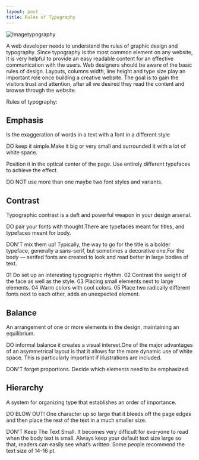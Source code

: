 ```yaml
---
layout: post
title: Rules of Typography
---
```


![Imagetypography](https://farm8.staticflickr.com/7443/16301240258_ca3e8a82d3_z.jpg)

A web developer needs to understand the rules of graphic design and typography. 
Since typography is the most common element on any website, it is very helpful to provide
an easy readable content for an effective communication with the users. Web designers should 
be aware of the basic rules of design. Layouts, columns width, line height and type size play
an important role once building a creative website. The goal is to gain the visitors trust and 
attention, after all we desired they read the content and browse through the website.

Rules of typography:

 Emphasis 
----------------------------------------------------------------------------------------
 Is the exaggeration of words in a text with a font in a different style

DO keep it simple.Make it big or very small and surrounded it with a lot of white space.

Position it in the optical center of the page. Use entirely different typefaces to achieve the effect.

DO NOT use more than one maybe two font styles and variants.





 Contrast 
--------------------------------------------------------
Typographic contrast is a deft and powerful weapon in your design arsenal.

DO pair your fonts with thought.There are typefaces meant for titles, and typefaces meant for body. 


DON'T mix them up! Typically, the way to go for the title is a bolder typeface, generally a sans-serif, but sometimes a decorative one.For the body — serifed fonts are created to look and read better in large bodies of text.

01 Do set up an interesting typographic rhythm. 
02 Contrast the weight of the face as well as the style. 
03 Placing small elements next to large elements. 
04 Warm colors with cool colors.
05 Place two radically different fonts next to each other, adds an unexpected element.



  Balance
 ----------------------------------------------------------------
 An arrangement of one or more elements in the design, maintaining an equilibrium.

DO informal balance it creates a visual interest.One of the major advantages of an asymmetrical layout is that it allows for the more dynamic use of white space. This is particularly important if illustrations are included.

DON'T forget proportions. Decide which elements need to be emphasized. 



  Hierarchy
 ---------------------------------------------------------------
 A  system for organizing type that establishes an order of importance. 

DO  BLOW OUT! One character up so large that it bleeds off the page edges and then place the rest of the text in a much smaller size.

DON'T Keep The Text Small. It becomes very difficult for everyone to read when the body text is small. Always keep your default
text size large so that, readers can easily see what’s written. Some people recommend the text size of 14-16 pt.



